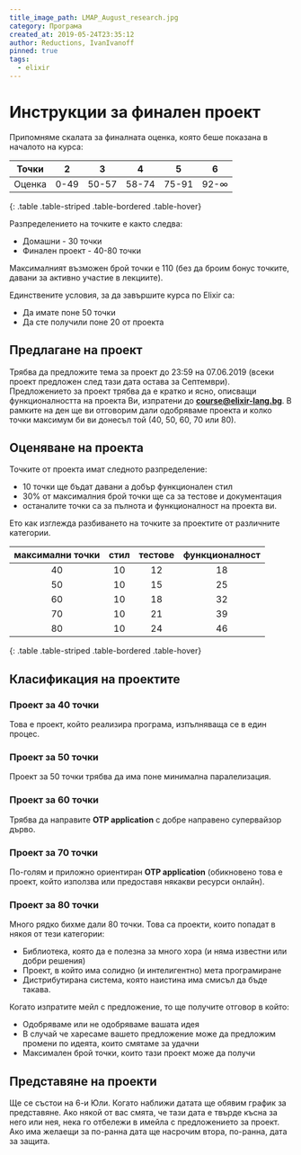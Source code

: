 ```yaml
---
title_image_path: LMAP_August_research.jpg
category: Програма
created_at: 2019-05-24T23:35:12
author: Reductions, IvanIvanoff
pinned: true
tags:
  - elixir
---
```


# Инструкции за финален проект

Припомняме скалата за финалната оценка, която беше показана в началото на курса:

| Точки  |  2   |   3   |   4   |   5   |     6      |
| :----: | :--: | :---: | :---: | :---: | :--------: |
| Оценка | 0-49 | 50-57 | 58-74 | 75-91 | 92-&infin; |

{: .table .table-striped .table-bordered .table-hover}

Разпределението на точките е както следва:

- Домашни - 30 точки
- Финален проект - 40-80 точки

Максималният възможен брой точки е 110 (без да броим бонус точките, давани за активно участие в лекциите).

Единствените условия, за да завършите курса по Elixir са:

- Да имате поне 50 точки
- Да сте получили поне 20 от проекта

## Предлагане на проект

Трябва да предложите тема за проект до 23:59 на 07.06.2019 (всеки проект предложен след тази дата остава за Септември). Предложението за проект трябва да е кратко и ясно, описващи функционалността на проекта Ви, изпратени до **course@elixir-lang.bg**. В рамките на ден ще ви отговорим дали одобряваме проекта и колко точки максимум би ви донесъл той (40, 50, 60, 70 или 80).

## Оценяване на проекта

Точките от проекта имат следното разпределение:

- 10 точки ще бъдат давани а добър функционален стил
- 30% от максималния брой точки ще са за тестове и документация
- останалите точки са за пълнота и функционалност на проекта ви.

Ето как изглежда разбиването на точките за проектите от различните категории.

| максимални точки | стил | тестове | функционалност |
| :--------------: | :--: | :-----: | :------------: |
|        40        |  10  |   12    |       18       |
|        50        |  10  |   15    |       25       |
|        60        |  10  |   18    |       32       |
|        70        |  10  |   21    |       39       |
|        80        |  10  |   24    |       46       |

{: .table .table-striped .table-bordered .table-hover}

## Класификация на проектите

### Проект за 40 точки

Това е проект, който реализира програма, изпълняваща се в един процес.

### Проект за 50 точки

Проект за 50 точки трябва да има поне минимална паралелизация.

### Проект за 60 точки

Трябва да направите **OTP application** с добре направено супервайзор дърво.

### Проект за 70 точки

По-голям и приложно ориентиран **OTP application** (обикновено това е проект, който използва или предоставя някакви ресурси онлайн).

### Проект за 80 точки

Много рядко бихме дали 80 точки. Това са проекти, които попадат в някоя от тези категории:

- Библиотека, която да е полезна за много хора (и няма известни или добри решения)
- Проект, в който има солидно (и интелигентно) мета програмиране
- Дистрибутирана система, която наистина има смисъл да бъде такава.

Когато изпратите мейл с предложение, то ще получите отговор в който:

- Одобряваме или не одобряваме вашата идея
- В случай че харесаме вашето предложение може да предложим промени по идеята, които смятаме за удачни
- Максимален брой точки, които тази проект може да получи

## Представяне на проекти

Ще се състои на 6-и Юли. Когато наближи датата ще обявим график за представяне. Ако някой от вас смята, че тази дата е твърде късна за него или нея, нека го отбележи в имейла с предложението за проект. Ако има желаещи за по-ранна дата ще насрочим втора, по-ранна, дата за защита.
